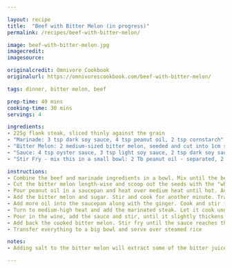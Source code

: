 ```yaml
---

layout: recipe
title:  "Beef with Bitter Melon (in progress)"
permalink: /recipes/beef-with-bitter-melon/

image: beef-with-bitter-melon.jpg
imagecredit: 
imagesource: 

originalcredit: Omnivore Cookbook
originalurl: https://omnivorescookbook.com/beef-with-bitter-melon/

tags: dinner, bitter melon, beef

prep-time: 40 mins
cooking-time: 30 mins
servings: 4

ingredients:
- 225g flank steak, sliced thinly against the grain
- "Marinade: 3 tsp dark soy sauce, 4 tsp peanut oil, 2 tsp cornstarch"
- "Bitter Melon: 2 medium-sized bitter melon, seeded and cut into 1cm slices, 2 tsp salt"
- "Sauce: 4 tsp oyster sauce, 3 tsp light soy sauce, 2 tsp dark soy sauce, 2 tsp sugar, 1 tsp black pepper"
- "Stir Fry - mix this in a small bowl: 2 Tb peanut oil - separated, 2 large garlic cloves - chopped, 3 slices of garlic - chopped, 2 Tb black bean sauce or fermented black beans - soaked in hot water for 1 minute, drained and mashed., 1 tsp sugar, 4 tsp Shaoxing wine"

instructions:
- Combine the beef and marinade ingredients in a bowl. Mix until the beef is fully coated. Set aside for it to marinade for 15 minutes
- Cut the bitter melon length-wise and scoop out the seeds with the "white sponge" attached to it. Slice the bitter melon into half-moon shape so it will cook evenly and won't fall apart. Sprinkle salt over it and toss with your hand until it is coated well. Let it sit for 10 minutes. Rinse off the salt. Blanch the bitter melon in boiling water for 1 minute. Drain out the hot water and rinse it under cold tap water to stop the cooking. Drain and place the bitter melon into a bowl
- Pour peanut oil in a saucepan and heat over medium heat until hot. Add the garlic and black bean sauce, then stir for 30 seconds to release the fragrance. Lower the heat if the black bean sauce starts to burn
- Add the bitter melon and sugar. Stir and cook for another minute. Transfer everything to a big bowl and set side
- Add more oil into the saucepan along with the ginger. Cook and stir for 30 seconds
- Turn to medium-high heat and add the marinated steak. Let it cook undisturbed for 1 minute or until the bottom is browned. Flip the meat and cook until the other side is browned. It is okay if the inside of the beef is still slightly pink
- Pour in the wine, add the sauce and stir, until it slightly thickens
- Add back the cooked bitter melon. Stir fry until the sauce reaches the desired consistency and everything is evenly coated
- Transfer everything to a big bowl and serve over steamed rice

notes:
- Adding salt to the bitter melon will extract some of the bitter juice from the bitter melon. Blanching it in boiling water is also done to further reduce the bitterness

---
```

